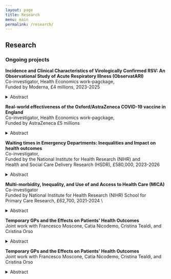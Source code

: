 ```yaml
---
layout: page
title: Research
menu: main
permalink: /research/
---
```


## Research

### Ongoing projects
<p> </p>

**Incidence and Clinical Characteristics of Virologically Confirmed RSV: An Observational Study of Acute Respiratory Illness (ObservatARI)** \
Co-investigator, Health Economics work-pagckage,  \
Funded by Moderna, £4 millions, 2023-2025
<details>
  <summary>Abstract</summary>
Respiratory syncytial virus (RSV) is a highly infectious seasonal respiratory virus. More precise contemporary data on RSV incidence in the community is needed to assist in planning any new RSV vaccination programme for the elderly.
To deploy point-of-care-testing (POCT) in primary care to provide contemporary data about incidence, clinical presentation and disease burden of virologically confirmed RSV among adults presenting with acute respiratory infection (ARI).
Between November 2023-November 2024 we will recruit 21 geographically spread practices in England participating in the RCGP Research Surveillance Centre (RSC) based at the University of Oxford. Practices were selected if they were undertaking reference virology sampling for the RSC and had prior experience with undertaking respiratory illness studies. The staff at each study practice will receive training on the appropriate use of the POCT device from the manufacturer, which will be documented on a training log. We will estimate the incidence rate of RSV and use regression models to describe characteristics of patients with RSV, investigate its clinical features and risk factors, and measure the economic burden of disease.

</details>
<p> </p>  

**Real-world effectiveness of the Oxford/AstraZeneca COVID-19 
vaccine in England** \
Co-investigator, Health Economics work-pagckage,  \
Funded by AstraZeneca £5 millions
<details>
  <summary>Abstract</summary>
</details>
<p> </p>  

**Waiting times in Emergency Departments: Inequalities and Impact on health outcomes** \
Co-investigator,  \
Funded by the National Institute for Health Research (NIHR) and \
Health and Social Care Delivery Research (HSDR), £580,000, 2023-2026
<details>
  <summary>Abstract</summary>
  </details>
<p> </p>  

**Multi-morbidity, Inequality, and Use of and Access to Health Care (MICA)** \
Co-investigator \
Funded by National Institute for Health Research (NIHR) School for \
Primary Care Research, £62,700, 2021-2024 \
<details>
  <summary>Abstract</summary>
  Multi-morbidity is a major challenge with substantial implications for NHS resources. 
The aims of this project are to improve understanding of the relationships between socioeconomic status and:
• use of healthcare services by middle-aged and older people with multiple chronic conditions;
• access to primary and secondary care by middle-aged and older people with multiple chronic conditions.
We will focus on people aged 50 and over since multi-morbidity is more prevalent in later life. We define multi-morbidity as occurring when a patient has two or more of 37 health conditions identified in a study by the University of Cambridge. We will use electronic records from the Clinical Practice Research Datalink (CPRD) linked with Hospital Episode Statistics (HES) and Index of Multiple Deprivation (IMD) data to examine relationships between the number of health conditions, patients’ socioeconomic status and their use of and access to healthcare services. 
We will conduct multivariate analyses of the CPRD data sample and linked HES and IMD data to examine the relationship between the number of health conditions, patients’ socioeconomic status and use of healthcare services.
As a proxy for primary care access, we will estimate, using a dynamic regression (time variant) analysis, the number of A&E attendances (consultant led 24-hour service) recorded in a specified time-period, for patients who self-refer to A&E and are discharged after their attendance.
Using multivariate analysis and Poisson models, we will estimate the numbers of consultations and tests in primary care, visits to A&E departments, outpatient appointments and hospital admissions for groups of patients who suffered a postponed/cancelled appointment before and during the Covid-19 pandemic. This analysis will be useful to explore if the pandemic has exacerbated inequality between socioeconomic groups.
  </details>
<p> </p> 

**Temporary GPs and the Effects on Patients' Health Outcomes** \
Joint work with Francesco Moscone, Catia Nicodemo, Cristina Tealdi, and Cristina Orso
<details>
  <summary>Abstract</summary>
The impact of temporary work has been studied extensively in the literature, but little is known about the implications of temporary work in the healthcare sector. In this paper, we investigate the impact of locum GPs on patients' satisfaction, prescription behaviours, and emergency admissions using a unique dataset that matches the information on temporary contracts for the general practices in England from 2017 to 2021, along with patient satisfaction ratings and psychotropic medication prescriptions. 
We employ panel data techniques that leverage both the cross-sectional and temporal dimensions of the dataset to analyse the relationship between locum GPs and patients' health outcomes. Our findings indicate that patient satisfaction is lower in practices with more temporary job contracts. This result supports the hypothesis that patients may prefer a less precarious relationship with their healthcare providers.  
We also find a negative association between the higher share of locums GPs and antibiotic, infection, analgesic, and statin prescriptions and positive effects on mental health. The reduced time that locums GPs may have to engage with their patients may incentivise them to under-prescribe all these types of medications. This suggests that locum doctors may have an adverse impact on the appropriateness of treatments for patients. However, we do not find any significant effect on the number of emergency admissions at the practice level. 
Our results have significant implications for policy interventions aimed at increasing the flexibility of the labour market in the healthcare sector. Such reforms should also consider the economic and social costs of the changes, including the psychological well-being of patients and the appropriateness of their treatments. Our study highlights the importance of ensuring that temporary work arrangements in healthcare do not compromise the quality of patient care and treatment outcomes.
  </details>
<p> </p> 

**Temporary GPs and the Effects on Patients' Health Outcomes** \
Joint work with Francesco Moscone, Catia Nicodemo, Cristina Tealdi, and Cristina Orso
<details>
  <summary>Abstract</summary>
The impact of temporary work has been studied extensively in the literature, but little is known about the implications of temporary work in the healthcare sector. In this paper, we investigate the impact of locum GPs on patients' satisfaction, prescription behaviours, and emergency admissions using a unique dataset that matches the information on temporary contracts for the general practices in England from 2017 to 2021, along with patient satisfaction ratings and psychotropic medication prescriptions. 
We employ panel data techniques that leverage both the cross-sectional and temporal dimensions of the dataset to analyse the relationship between locum GPs and patients' health outcomes. Our findings indicate that patient satisfaction is lower in practices with more temporary job contracts. This result supports the hypothesis that patients may prefer a less precarious relationship with their healthcare providers.  
We also find a negative association between the higher share of locums GPs and antibiotic, infection, analgesic, and statin prescriptions and positive effects on mental health. The reduced time that locums GPs may have to engage with their patients may incentivise them to under-prescribe all these types of medications. This suggests that locum doctors may have an adverse impact on the appropriateness of treatments for patients. However, we do not find any significant effect on the number of emergency admissions at the practice level. 
Our results have significant implications for policy interventions aimed at increasing the flexibility of the labour market in the healthcare sector. Such reforms should also consider the economic and social costs of the changes, including the psychological well-being of patients and the appropriateness of their treatments. Our study highlights the importance of ensuring that temporary work arrangements in healthcare do not compromise the quality of patient care and treatment outcomes.
  </details>
<p> </p> 
